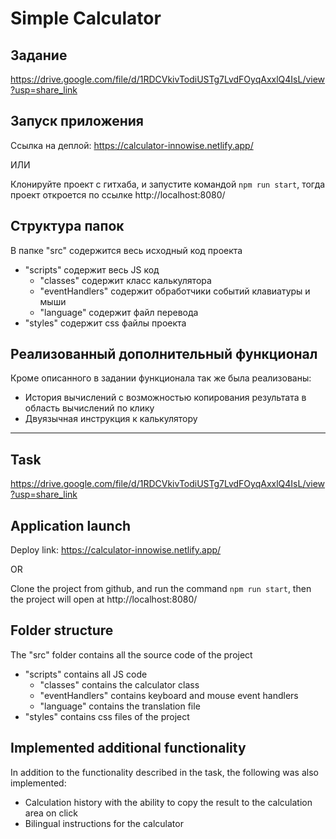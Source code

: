 # Simple Calculator


## Задание
https://drive.google.com/file/d/1RDCVkivTodiUSTg7LvdFOyqAxxlQ4IsL/view?usp=share_link

## Запуск приложения

Ссылка на деплой: https://calculator-innowise.netlify.app/

ИЛИ

Клонируйте проект с гитхаба, и запустите командой ```npm run start```, тогда проект откроется по ссылке http://localhost:8080/

## Структура папок

В папке "src" содержится весь исходный код проекта
- "scripts" содержит весь JS код
    - "classes" содержит класс калькулятора
    - "eventHandlers" содержит обработчики событий клавиатуры и мыши
    - "language" содержит файл перевода
- "styles" содержит css файлы проекта

## Реализованный дополнительный функционал
Кроме описанного в задании функционала так же была реализованы:
- История вычислений с возможностью копирования результата в область вычислений по клику
- Двуязычная инструкция к калькулятору 

---

## Task
https://drive.google.com/file/d/1RDCVkivTodiUSTg7LvdFOyqAxxlQ4IsL/view?usp=share_link

## Application launch

Deploy link: https://calculator-innowise.netlify.app/

OR

Clone the project from github, and run the command ```npm run start```, then the project will open at http://localhost:8080/

## Folder structure

The "src" folder contains all the source code of the project
- "scripts" contains all JS code
    - "classes" contains the calculator class
    - "eventHandlers" contains keyboard and mouse event handlers
    - "language" contains the translation file
- "styles" contains css files of the project

## Implemented additional functionality
In addition to the functionality described in the task, the following was also implemented:
- Calculation history with the ability to copy the result to the calculation area on click
- Bilingual instructions for the calculator